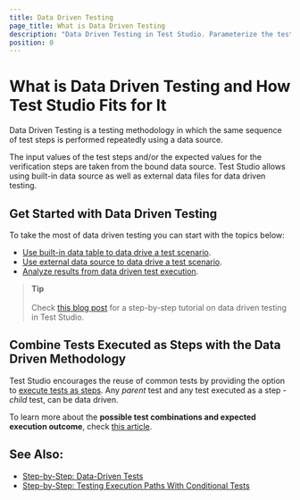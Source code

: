 ```yaml
---
title: Data Driven Testing
page_title: What is Data Driven Testing
description: "Data Driven Testing in Test Studio. Parameterize the test in Test Studio. Use iterated data in a Test Studio test"
position: 0
---
```

# What is Data Driven Testing and How Test Studio Fits for It

Data Driven Testing is a testing methodology in which the same sequence of test steps is performed repeatedly using a data source.

The input values of the test steps and/or the expected values for the verification steps are taken from the bound data source. Test Studio allows using built-in data source as well as external data files for data driven testing.

## Get Started with Data Driven Testing

To take the most of data driven testing you can start with the topics below:

* <a href="/automated-tests/data-drive-test/local-data-driven-test" target="_blank">Use built-in data table to data drive a test scenario</a>.
* <a href="/automated-tests/data-drive-test/external-data-driven-test" target="_blank">Use external data source to data drive a test scenario</a>.
* <a href="/automated-tests/data-drive-test/ddt-results" target="_blank">Analyze results from data driven test execution</a>.

> __Tip__
><br>
><br>
> Check <a href="https://www.telerik.com/blogs/test-studio-step-by-step-data-driven-tests" target="_blank">this blog post</a> for a step-by-step tutorial on data driven testing in Test Studio.

## Combine Tests Executed as Steps with the Data Driven Methodology

Test Studio encourages the reuse of common tests by providing the option to <a href="/features/custom-steps/test-as-step" target="_blank">execute tests as steps</a>. Any *parent* test and any test executed as a step - *child* test, can be data driven.

To learn more about the __possible test combinations and expected execution outcome__, check <a href="/automated-tests/data-drive-test/multi-level-tests" target="_blank">this article</a>.

## See Also:

* <a href="https://www.telerik.com/blogs/test-studio-step-by-step-data-driven-tests" target="_blank">Step-by-Step: Data-Driven Tests</a>
* <a href="https://www.telerik.com/blogs/test-studio-step-by-step-testing-execution-paths-conditional-tests" target="_blank">Step-by-Step: Testing Execution Paths With Conditional Tests</a>